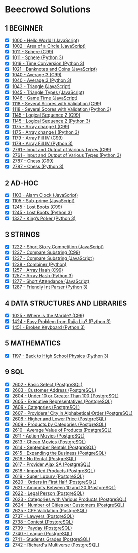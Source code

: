 # Beecrowd Solutions

## 1 BEGINNER

- [x] [1000 - Hello World! (JavaScript)](https://github.com/renansilva15/beecrowd-solutions/blob/master/1-beginner/1000.js)
- [x] [1002 - Area of a Circle (JavaScript)](https://github.com/renansilva15/beecrowd-solutions/blob/master/1-beginner/1002.js)
- [x] [1011 - Sphere (C99)](https://github.com/renansilva15/beecrowd-solutions/blob/master/1-beginner/1011.c)
- [x] [1011 - Sphere (Python 3)](https://github.com/renansilva15/beecrowd-solutions/blob/master/1-beginner/1011.py)
- [x] [1019 - Time Conversion (Python 3)](https://github.com/renansilva15/beecrowd-solutions/blob/master/1-beginner/1019.py)
- [x] [1021 - Banknotes and Coins (JavaScript)](https://github.com/renansilva15/beecrowd-solutions/blob/master/1-beginner/1021.js)
- [x] [1040 - Average 3 (C99)](https://github.com/renansilva15/beecrowd-solutions/blob/master/1-beginner/1040.c)
- [x] [1040 - Average 3 (Python 3)](https://github.com/renansilva15/beecrowd-solutions/blob/master/1-beginner/1040.py)
- [x] [1043 - Triangle (JavaScript)](https://github.com/renansilva15/beecrowd-solutions/blob/master/1-beginner/1043.js)
- [x] [1045 - Triangle Types (JavaScript)](https://github.com/renansilva15/beecrowd-solutions/blob/master/1-beginner/1045.js)
- [x] [1046 - Game Time (JavaScript)](https://github.com/renansilva15/beecrowd-solutions/blob/master/1-beginner/1046.js)
- [x] [1118 - Several Scores with Validation (C99)](https://github.com/renansilva15/beecrowd-solutions/blob/master/1-beginner/1118.c)
- [x] [1118 - Several Scores with Validation (Python 3)](https://github.com/renansilva15/beecrowd-solutions/blob/master/1-beginner/1118.py)
- [x] [1145 - Logical Sequence 2 (C99)](https://github.com/renansilva15/beecrowd-solutions/blob/master/1-beginner/1145.c)
- [x] [1145 - Logical Sequence 2 (Python 3)](https://github.com/renansilva15/beecrowd-solutions/blob/master/1-beginner/1145.py)
- [x] [1175 - Array change I (C99)](https://github.com/renansilva15/beecrowd-solutions/blob/master/1-beginner/1175.c)
- [x] [1175 - Array change I (Python 3)](https://github.com/renansilva15/beecrowd-solutions/blob/master/1-beginner/1175.py)
- [x] [1179 - Array Fill IV (C99)](https://github.com/renansilva15/beecrowd-solutions/blob/master/1-beginner/1179.c)
- [x] [1179 - Array Fill IV (Python 3)](https://github.com/renansilva15/beecrowd-solutions/blob/master/1-beginner/1179.py)
- [x] [2761 - Input and Output of Various Types (C99)](https://github.com/renansilva15/beecrowd-solutions/blob/master/1-beginner/2761.c)
- [x] [2761 - Input and Output of Various Types (Python 3)](https://github.com/renansilva15/beecrowd-solutions/blob/master/1-beginner/2761.py)
- [x] [2787 - Chess (C99)](https://github.com/renansilva15/beecrowd-solutions/blob/master/1-beginner/2787.c)
- [x] [2787 - Chess (Python 3)](https://github.com/renansilva15/beecrowd-solutions/blob/master/1-beginner/2787.py)

## 2 AD-HOC

- [x] [1103 - Alarm Clock (JavaScript)](https://github.com/renansilva15/beecrowd-solutions/blob/master/2-ad-hoc/1103.js)
- [x] [1105 - Sub-prime (JavaScript)](https://github.com/renansilva15/beecrowd-solutions/blob/master/2-ad-hoc/1105.js)
- [x] [1245 - Lost Boots (C99)](https://github.com/renansilva15/beecrowd-solutions/blob/master/2-ad-hoc/1245.c)
- [x] [1245 - Lost Boots (Python 3)](https://github.com/renansilva15/beecrowd-solutions/blob/master/2-ad-hoc/1245.py)
- [x] [1337 - King’s Poker (Python 3)](https://github.com/renansilva15/beecrowd-solutions/blob/master/2-ad-hoc/1337.py)

## 3 STRINGS

- [x] [1222 - Short Story Competition (JavaScript)](https://github.com/renansilva15/beecrowd-solutions/blob/master/3-strings/1222.js)
- [x] [1237 - Compare Substring (C99)](https://github.com/renansilva15/beecrowd-solutions/blob/master/3-strings/1237.c)
- [x] [1237 - Compare Substring (JavaScript)](https://github.com/renansilva15/beecrowd-solutions/blob/master/3-strings/1237.js)
- [x] [1238 - Combiner (Python)](https://github.com/renansilva15/beecrowd-solutions/blob/master/3-strings/1238.py)
- [x] [1257 - Array Hash (C99)](https://github.com/renansilva15/beecrowd-solutions/blob/master/3-strings/1257.c)
- [x] [1257 - Array Hash (Python 3)](https://github.com/renansilva15/beecrowd-solutions/blob/master/3-strings/1257.py)
- [x] [1277 - Short Attendance (JavaScript)](https://github.com/renansilva15/beecrowd-solutions/blob/master/3-strings/1277.js)
- [x] [1287 - Friendly Int Parser (Python 3)](https://github.com/renansilva15/beecrowd-solutions/blob/master/3-strings/1287.py)

## 4 DATA STRUCTURES AND LIBRARIES

- [x] [1025 - Where is the Marble? (C99)](https://github.com/renansilva15/beecrowd-solutions/blob/master/4-data-structures-and-libraries/1025.c)
- [x] [1424 - Easy Problem from Rujia Liu? (Python 3)](https://github.com/renansilva15/beecrowd-solutions/blob/master/4-data-structures-and-libraries/1424.py)
- [x] [1451 - Broken Keyboard (Python 3)](https://github.com/renansilva15/beecrowd-solutions/blob/master/4-data-structures-and-libraries/1451.py)

## 5 MATHEMATICS

- [x] [1197 - Back to High School Physics (Python 3)](https://github.com/renansilva15/beecrowd-solutions/blob/master/5-mathematics/1197.py)

## 9 SQL

- [x] [2602 - Basic Select (PostgreSQL)](https://github.com/renansilva15/beecrowd-solutions/blob/master/9-sql/2602.sql)
- [x] [2603 - Customer Address (PostgreSQL)](https://github.com/renansilva15/beecrowd-solutions/blob/master/9-sql/2603.sql)
- [x] [2604 - Under 10 or Greater Than 100 (PostgreSQL)](https://github.com/renansilva15/beecrowd-solutions/blob/master/9-sql/2604.sql)
- [x] [2605 - Executive Representatives (PostgreSQL)](https://github.com/renansilva15/beecrowd-solutions/blob/master/9-sql/2605.sql)
- [x] [2606 - Categories (PostgreSQL)](https://github.com/renansilva15/beecrowd-solutions/blob/master/9-sql/2606.sql)
- [x] [2607 - Providers' City in Alphabetical Order (PostgreSQL)](https://github.com/renansilva15/beecrowd-solutions/blob/master/9-sql/2607.sql)
- [x] [2608 - Higher and Lower Price (PostgreSQL)](https://github.com/renansilva15/beecrowd-solutions/blob/master/9-sql/2608.sql)
- [x] [2609 - Products by Categories (PostgreSQL)](https://github.com/renansilva15/beecrowd-solutions/blob/master/9-sql/2609.sql)
- [x] [2610 - Average Value of Products (PostgreSQL)](https://github.com/renansilva15/beecrowd-solutions/blob/master/9-sql/2610.sql)
- [x] [2611 - Action Movies (PostgreSQL)](https://github.com/renansilva15/beecrowd-solutions/blob/master/9-sql/2611.sql)
- [x] [2613 - Cheap Movies (PostgreSQL)](https://github.com/renansilva15/beecrowd-solutions/blob/master/9-sql/2613.sql)
- [x] [2614 - September Rentals (PostgreSQL)](https://github.com/renansilva15/beecrowd-solutions/blob/master/9-sql/2614.sql)
- [x] [2615 - Expanding the Business (PostgreSQL)](https://github.com/renansilva15/beecrowd-solutions/blob/master/9-sql/2615.sql)
- [x] [2616 - No Rental (PostgreSQL)](https://github.com/renansilva15/beecrowd-solutions/blob/master/9-sql/2616.sql)
- [x] [2617 - Provider Ajax SA (PostgreSQL)](https://github.com/renansilva15/beecrowd-solutions/blob/master/9-sql/2617.sql)
- [x] [2618 - Imported Products (PostgreSQL)](https://github.com/renansilva15/beecrowd-solutions/blob/master/9-sql/2618.sql)
- [x] [2619 - Super Luxury (PostgreSQL)](https://github.com/renansilva15/beecrowd-solutions/blob/master/9-sql/2619.sql)
- [x] [2620 - Orders in First Half (PostgreSQL)](https://github.com/renansilva15/beecrowd-solutions/blob/master/9-sql/2620.sql)
- [x] [2621 - Amounts Between 10 and 20 (PostgreSQL)](https://github.com/renansilva15/beecrowd-solutions/blob/master/9-sql/2621.sql)
- [x] [2622 - Legal Person (PostgreSQL)](https://github.com/renansilva15/beecrowd-solutions/blob/master/9-sql/2622.sql)
- [x] [2623 - Categories with Various Products (PostgreSQL)](https://github.com/renansilva15/beecrowd-solutions/blob/master/9-sql/2623.sql)
- [x] [2624 - Number of Cities per Customers (PostgreSQL)](https://github.com/renansilva15/beecrowd-solutions/blob/master/9-sql/2624.sql)
- [x] [2625 - CPF Validation (PostgreSQL)](https://github.com/renansilva15/beecrowd-solutions/blob/master/9-sql/2625.sql)
- [x] [2737 - Lawyers (PostgreSQL)](https://github.com/renansilva15/beecrowd-solutions/blob/master/9-sql/2737.sql)
- [x] [2738 - Contest (PostgreSQL)](https://github.com/renansilva15/beecrowd-solutions/blob/master/9-sql/2738.sql)
- [x] [2739 - Payday (PostgreSQL)](https://github.com/renansilva15/beecrowd-solutions/blob/master/9-sql/2739.sql)
- [x] [2740 - League (PostgreSQL)](https://github.com/renansilva15/beecrowd-solutions/blob/master/9-sql/2740.sql)
- [x] [2741 - Students Grades (PostgreSQL)](https://github.com/renansilva15/beecrowd-solutions/blob/master/9-sql/2741.sql)
- [x] [2742 - Richard's Multiverse (PostgreSQL)](https://github.com/renansilva15/beecrowd-solutions/blob/master/9-sql/2742.sql)